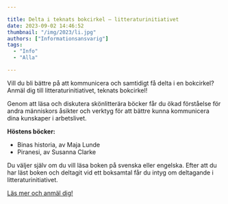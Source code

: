 ```yaml
---

title: Delta i teknats bokcirkel – litteraturinitiativet
date: 2023-09-02 14:46:52
thumbnail: "/img/2023/li.jpg"
authors: ["Informationsansvarig"]
tags: 
  - "Info"
  - "Alla"

---
```

Vill du bli bättre på att kommunicera och samtidigt få delta i en bokcirkel? Anmäl dig till litteraturinitiativet, teknats bokcirkel!

Genom att läsa och diskutera skönlitterära böcker får du ökad förståelse för andra människors åsikter och verktyg för att bättre kunna kommunicera dina kunskaper i arbetslivet.

**Höstens böcker:**
* Binas historia, av Maja Lunde
* Piranesi, av Susanna Clarke

Du väljer själv om du vill läsa boken på svenska eller engelska. Efter att du har läst boken och deltagit vid ett boksamtal får du intyg om deltagande i litteraturinitiativet.

[Läs mer och anmäl dig!](https://www.uu.se/student/fakultet/teknisk-naturvetenskapliga/fakultetsnyheter/arkiv/2023-06-16-delta-i-litteraturinitiativet)